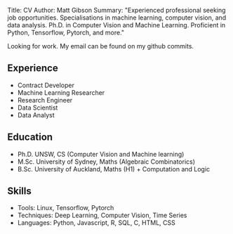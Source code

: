 Title: CV
Author: Matt Gibson
Summary: "Experienced professional seeking job opportunities. Specialisations in machine learning, computer vision, and data analysis. Ph.D. in Computer Vision and Machine Learning. Proficient in Python, Tensorflow, Pytorch, and more."


Looking for work. My email can be found on my github commits.

## Experience

- Contract Developer
- Machine Learning Researcher
- Research Engineer
- Data Scientist
- Data Analyst

## Education


- Ph.D. UNSW, CS (Computer Vision and Machine learning)
- M.Sc. University of Sydney, Maths (Algebraic Combinatorics)
- B.Sc. University of Auckland, Maths (H1) + Computation and Logic

## Skills

- Tools: Linux, Tensorflow, Pytorch
- Techniques: Deep Learning, Computer Vision, Time Series
- Languages: Python, Javascript, R, SQL, C, HTML, CSS
